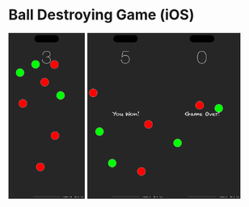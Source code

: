 # Ball Destroying Game (iOS)

<div style="display: flex; flex-direction: row;">
  <img src="https://github.com/ibnesina/Ball-Destroying-Game-iOS-/blob/master/Simulator%20Screenshot%20-%20iPhone%2015%20Pro%20-%202024-04-19%20at%2012.11.14.png" alt="Gameplay Screenshot" style="width: 30%; margin-right: 5px;">
  <img src="https://github.com/ibnesina/Ball-Destroying-Game-iOS-/blob/master/Simulator%20Screenshot%20-%20iPhone%2015%20Pro%20-%202024-04-19%20at%2012.12.30.png" alt="Game Over Screenshot" style="width: 30%;">
  <img src="https://github.com/ibnesina/Ball-Destroying-Game-iOS-/blob/master/Simulator%20Screenshot%20-%20iPhone%2015%20Pro%20-%202024-04-19%20at%2012.12.52.png" alt="Game Over Screenshot" style="width: 30%;">
</div>
